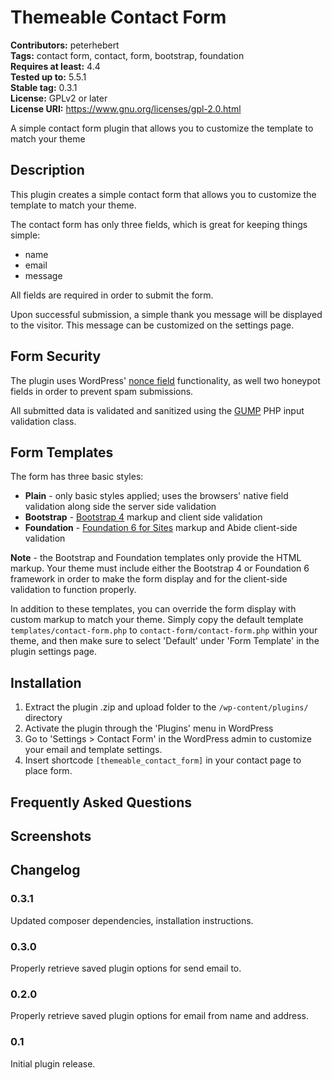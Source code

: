 # Themeable Contact Form #
**Contributors:** peterhebert  
**Tags:** contact form, contact, form, bootstrap, foundation  
**Requires at least:** 4.4  
**Tested up to:** 5.5.1  
**Stable tag:** 0.3.1  
**License:** GPLv2 or later  
**License URI:** https://www.gnu.org/licenses/gpl-2.0.html  

A simple contact form plugin that allows you to customize the template to match your theme

## Description ##

This plugin creates a simple contact form that allows you to customize the template to match your theme.

The contact form has only three fields, which is great for keeping things simple:

* name
* email
* message

All fields are required in order to submit the form.

Upon successful submission, a simple thank you message will be displayed to the visitor. This message can be customized on the settings page.

## Form Security ##

The plugin uses WordPress' [nonce field](https://developer.wordpress.org/reference/functions/wp_nonce_field/) functionality, as well two honeypot fields in order to prevent spam submissions.

All submitted data is validated and sanitized using the [GUMP](https://github.com/Wixel/GUMP) PHP input validation class.

## Form Templates ##

The form has three basic styles:

*   **Plain**  - only basic styles applied; uses the browsers' native field validation along side the server side validation
*   **Bootstrap** - [Bootstrap 4](https://getbootstrap.com/docs/4.0/components/forms/) markup and client side validation
*   **Foundation** - [Foundation 6 for Sites](https://foundation.zurb.com/sites/docs/forms.html) markup and Abide client-side validation

**Note** - the Bootstrap and Foundation templates only provide the HTML markup. Your theme must include either the Bootstrap 4 or Foundation 6 framework in order to make the form display and for the client-side validation to function properly.

In addition to these templates, you can override the form display with custom markup to match your theme. Simply copy the default template `templates/contact-form.php` to `contact-form/contact-form.php` within your theme, and then make sure to select 'Default' under 'Form Template' in the plugin settings page.

## Installation ##

1. Extract the plugin .zip and upload folder to the `/wp-content/plugins/` directory
2. Activate the plugin through the 'Plugins' menu in WordPress
3. Go to 'Settings > Contact Form' in the WordPress admin to customize your email and template settings.
4. Insert shortcode `[themeable_contact_form]` in your contact page to place form.

## Frequently Asked Questions ##


## Screenshots ##

## Changelog ##

### 0.3.1 ###
Updated composer dependencies, installation instructions.

### 0.3.0 ###
Properly retrieve saved plugin options for send email to.

### 0.2.0 ###
Properly retrieve saved plugin options for email from name and address.

### 0.1 ###
Initial plugin release.


